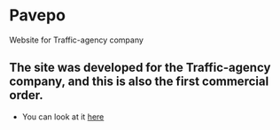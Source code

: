 # Pavepo
Website for Traffic-agency company
## The site was developed for the Traffic-agency company, and this is also the first commercial order.

- You can look at it [here](https://pavepo-2.netlify.app)
